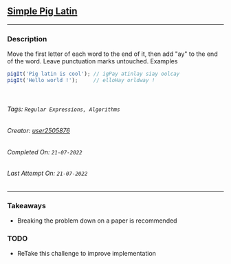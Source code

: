 ## [Simple Pig Latin](https://www.codewars.com/kata/520b9d2ad5c005041100000f)
---
### Description

Move the first letter of each word to the end of it, then add "ay" to the end of the word. Leave punctuation marks untouched.
Examples

```javascript
pigIt('Pig latin is cool'); // igPay atinlay siay oolcay
pigIt('Hello world !');     // elloHay orldway !
```

<br>

###### Tags: `Regular Expressions, Algorithms` 

###### Creator: [user2505876](https://www.codewars.com/users/user2505876)

###### Completed On: `21-07-2022`

###### Last Attempt On: `21-07-2022`

---

### Takeaways
- Breaking the problem down on a paper is recommended

### TODO
- ReTake this challenge to improve implementation